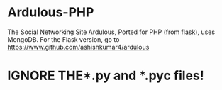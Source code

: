 # Ardulous-PHP
The Social Networking Site Ardulous, Ported for PHP (from flask), uses MongoDB. For the Flask version, go to https://www.github.com/ashishkumar4/ardulous

# IGNORE THE*.py and *.pyc files!
